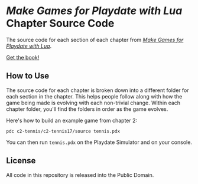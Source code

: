 # _Make Games for Playdate with Lua_ Chapter Source Code

The source code for each section of each chapter from [_Make Games for Playdate with Lua_](https://leanpub.com/playdatebook).

[Get the book!](https://leanpub.com/playdatebook)

## How to Use

The source code for each chapter is broken down into a different folder for each section in the chapter. This helps people follow along with how the game being made is evolving with each non-trivial change. Within each chapter folder, you'll find the folders in order as the game evolves.

Here's how to build an example game from chapter 2:

``` console
pdc c2-tennis/c2-tennis17/source tennis.pdx
```

You can then run `tennis.pdx` on the Playdate Simulator and on your console.

## License

All code in this repository is released into the Public Domain.
